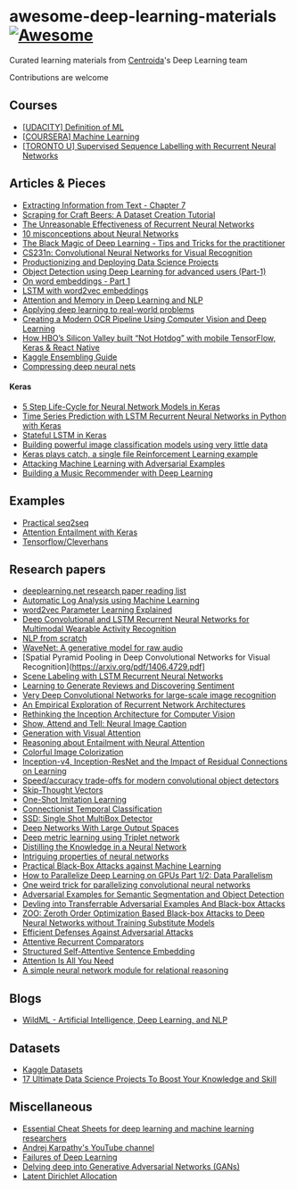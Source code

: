 # awesome-deep-learning-materials [![Awesome](https://cdn.rawgit.com/sindresorhus/awesome/d7305f38d29fed78fa85652e3a63e154dd8e8829/media/badge.svg)](https://github.com/sindresorhus/awesome)

Curated learning materials from [Centroida](https://github.com/Centroida)'s Deep Learning team

Contributions are welcome

## Courses

* [[UDACITY] Definition of ML](https://classroom.udacity.com/courses/ud262/lessons/3625438937/concepts/6405791890923)
* [[COURSERA] Machine Learning ](https://www.coursera.org/learn/machine-learning)
* [[TORONTO U] Supervised Sequence Labelling with Recurrent
Neural Networks](https://www.cs.toronto.edu/~graves/preprint.pdf)

## Articles & Pieces

* [Extracting Information from Text - Chapter 7](http://www.nltk.org/book/ch07.html)
* [Scraping for Craft Beers: A Dataset Creation Tutorial](http://blog.kaggle.com/2017/01/31/scraping-for-craft-beers-a-dataset-creation-tutorial/)
* [The Unreasonable Effectiveness of Recurrent Neural Networks](http://karpathy.github.io/2015/05/21/rnn-effectiveness/)
* [10 misconceptions about Neural Networks](http://www.turingfinance.com/misconceptions-about-neural-networks/)
* [The Black Magic of Deep Learning - Tips and Tricks for the practitioner](https://nmarkou.blogspot.bg/2017/02/the-black-magic-of-deep-learning-tips.html?utm_campaign=Revue+newsletter&utm_medium=Newsletter&utm_source=revue)
* [CS231n: Convolutional Neural Networks for Visual Recognition](http://cs231n.github.io/convolutional-networks/)
* [Productionizing and Deploying Data Science Projects](https://www.anaconda.com/blog/developer-blog/productionizing-and-deploying-data-science-projects/)
* [Object Detection using Deep Learning for advanced users (Part-1)](https://medium.com/ilenze-com/object-detection-using-deep-learning-for-advanced-users-part-1-183bbbb08b19)
* [On word embeddings - Part 1](http://ruder.io/word-embeddings-1/)
* [LSTM with word2vec embeddings](https://www.kaggle.com/lystdo/lstm-with-word2vec-embeddings)
* [Attention and Memory in Deep Learning and NLP](http://www.wildml.com/2016/01/attention-and-memory-in-deep-learning-and-nlp/)
* [Applying deep learning to real-world problems](https://medium.com/merantix/applying-deep-learning-to-real-world-problems-ba2d86ac5837)
* [Creating a Modern OCR Pipeline Using Computer Vision and Deep Learning](https://blogs.dropbox.com/tech/2017/04/creating-a-modern-ocr-pipeline-using-computer-vision-and-deep-learning/)
* [How HBO’s Silicon Valley built “Not Hotdog” with mobile TensorFlow, Keras & React Native](https://medium.com/@timanglade/how-hbos-silicon-valley-built-not-hotdog-with-mobile-tensorflow-keras-react-native-ef03260747f3)
* [Kaggle Ensembling Guide](https://mlwave.com/kaggle-ensembling-guide/)
* [Compressing deep neural nets](http://machinethink.net/blog/compressing-deep-neural-nets/?utm_campaign=Revue%20newsletter&utm_medium=Newsletter&utm_source=Deep%20Learning%20Weekly)

#### Keras

* [5 Step Life-Cycle for Neural Network Models in Keras](https://machinelearningmastery.com/5-step-life-cycle-neural-network-models-keras/)
* [Time Series Prediction with LSTM Recurrent Neural Networks in Python with Keras](https://machinelearningmastery.com/time-series-prediction-lstm-recurrent-neural-networks-python-keras/)
* [Stateful LSTM in Keras](http://philipperemy.github.io/keras-stateful-lstm/)
* [Building powerful image classification models using very little data](https://blog.keras.io/building-powerful-image-classification-models-using-very-little-data.html)
* [Keras plays catch, a single file Reinforcement Learning example](http://edersantana.github.io/articles/keras_rl/])
* [Attacking Machine Learning with Adversarial Examples](https://blog.openai.com/adversarial-example-research/)
* [Building a Music Recommender with Deep Learning](http://mattmurray.net/building-a-music-recommender-with-deep-learning/?utm_campaign=Revue%20newsletter&utm_medium=Newsletter&utm_source=Deep%20Learning%20Weekly)

## Examples

* [Practical seq2seq](https://github.com/farizrahman4u/seq2seq)
* [Attention Entailment with Keras](https://github.com/shyamupa/snli-entailment/blob/master/amodel.py)
* [Tensorflow/Cleverhans](https://github.com/tensorflow/cleverhans/tree/master/cleverhans)

## Research papers

* [deeplearning.net research paper reading list](http://deeplearning.net/reading-list/)
* [Automatic Log Analysis using
Machine Learning](http://uu.diva-portal.org/smash/get/diva2:667650/FULLTEXT01.pdf)
* [word2vec Parameter Learning Explained](https://arxiv.org/pdf/1411.2738v4.pdf)
* [Deep Convolutional and LSTM Recurrent Neural Networks for Multimodal Wearable Activity Recognition](http://www.mdpi.com/1424-8220/16/1/115/htm)
* [NLP from scratch](https://arxiv.org/pdf/1103.0398.pdf)
* [WaveNet: A generative model for raw audio](https://arxiv.org/pdf/1609.03499.pdf)
* [Spatial Pyramid Pooling in Deep Convolutional
Networks for Visual Recognition](https://arxiv.org/pdf/1406.4729.pdf]
* [Scene Labeling with LSTM Recurrent Neural Networks](https://www.cv-foundation.org/openaccess/content_cvpr_2015/papers/Byeon_Scene_Labeling_With_2015_CVPR_paper.pdf)
* [Learning to Generate Reviews and Discovering Sentiment](https://arxiv.org/pdf/1704.01444.pdf)
* [Very Deep Convolutional Networks for large-scale image recognition](https://arxiv.org/pdf/1409.1556.pdf)
* [An Empirical Exploration of Recurrent Network Architectures](http://proceedings.mlr.press/v37/jozefowicz15.pdf)
* [Rethinking the Inception Architecture for Computer Vision](https://arxiv.org/pdf/1512.00567.pdf)
* [Show, Attend and Tell: Neural Image Caption](https://arxiv.org/pdf/1502.03044v3.pdf)
* [Generation with Visual Attention](https://arxiv.org/pdf/1502.03044v3.pdf)
* [Reasoning about Entailment with Neural Attention](https://arxiv.org/pdf/1509.06664.pdf)
* [Colorful Image Colorization](https://arxiv.org/pdf/1603.08511.pdf)
* [Inception-v4, Inception-ResNet and the Impact of Residual Connections on Learning](https://arxiv.org/pdf/1602.07261.pdf)
* [Speed/accuracy trade-offs for modern convolutional object detectors](https://arxiv.org/pdf/1611.10012.pdf)
* [Skip-Thought Vectors](https://arxiv.org/pdf/1506.06726.pdf)
* [One-Shot Imitation Learning](https://arxiv.org/pdf/1703.07326.pdf)
* [Connectionist Temporal Classification](ftp://ftp.idsia.ch/pub/juergen/icml2006.pdf)
* [SSD: Single Shot MultiBox Detector](https://arxiv.org/pdf/1512.02325.pdf)
* [Deep Networks With Large Output Spaces](https://arxiv.org/abs/1412.7479)
* [Deep metric learning using Triplet network](https://arxiv.org/abs/1412.6622)
* [Distilling the Knowledge in a Neural Network](https://arxiv.org/pdf/1503.02531.pdf)
* [Intriguing properties of neural networks](https://arxiv.org/pdf/1312.6199v4.pdf)
* [Practical Black-Box Attacks against Machine Learning](https://arxiv.org/pdf/1602.02697.pdf)
* [How to Parallelize Deep Learning on GPUs Part 1/2: Data Parallelism](http://timdettmers.com/2014/10/09/deep-learning-data-parallelism/)
* [One weird trick for parallelizing convolutional neural networks](https://arxiv.org/pdf/1404.5997v2.pdf)
* [Adversarial Examples for Semantic Segmentation and Object Detection](https://arxiv.org/pdf/1703.08603.pdf)
* [Devling into Transferrable Adversarial Examples
And Black-box Attacks](https://arxiv.org/pdf/1611.02770.pdf)
* [ZOO: Zeroth Order Optimization Based Black-box Attacks to
Deep Neural Networks without Training Substitute Models](https://arxiv.org/pdf/1708.03999.pdf)
* [Efficient Defenses Against Adversarial Attacks](https://arxiv.org/pdf/1707.06728v2.pdf)
* [Attentive Recurrent Comparators](https://arxiv.org/pdf/1703.00767.pdf)
* [Structured Self-Attentive Sentence Embedding](https://arxiv.org/pdf/1703.03130.pdf)
* [Attention Is All You Need](https://arxiv.org/pdf/1706.03762.pdf)
* [A simple neural network module for relational reasoning](https://arxiv.org/pdf/1706.01427.pdf)

## Blogs

* [WildML - Artificial Intelligence, Deep Learning, and NLP](http://www.wildml.com/)

## Datasets

 * [Kaggle Datasets](https://www.kaggle.com/datasets)
 * [17 Ultimate Data Science Projects To Boost Your Knowledge and Skill](https://www.analyticsvidhya.com/blog/2016/10/17-ultimate-data-science-projects-to-boost-your-knowledge-and-skills/?utm_content=buffer9424a&utm_medium=social&utm_source=facebook.com&utm_campaign=buffer)

## Miscellaneous

* [Essential Cheat Sheets for deep learning and machine learning researchers](https://github.com/kailashahirwar/cheatsheets-ai?utm_campaign=Revue%20newsletter&utm_medium=Newsletter&utm_source=revue)
* [Andrej Karpathy's YouTube channel](https://www.youtube.com/channel/UCPk8m_r6fkUSYmvgCBwq-sw/videos)
* [Failures of Deep Learning](https://www.youtube.com/watch?v=jWVZnkTfB3c)
* [Delving deep into Generative Adversarial Networks (GANs)](https://github.com/GKalliatakis/Delving-deep-into-GANs)
* [Latent Dirichlet Allocation](http://videolectures.net/mlss09uk_blei_tm/)
